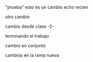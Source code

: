 "prueba" esto es un cambio echo recien


otro cambio


cambio desde clase -2-

terminando el trabajo 

cambio en conjunto

cambios en la rama nueva